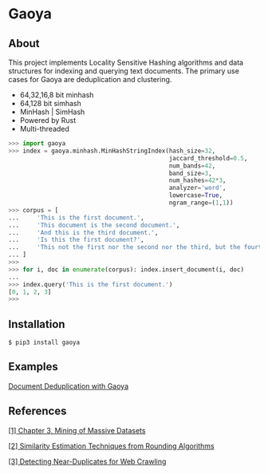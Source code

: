 # Gaoya

## About
This project implements Locality Sensitive Hashing algorithms and data structures for indexing and querying text documents. 
The primary use cases for Gaoya are deduplication and clustering.

* 64,32,16,8 bit minhash
* 64,128 bit simhash
* MinHash | SimHash
* Powered by Rust
* Multi-threaded


```python
>>> import gaoya
>>> index = gaoya.minhash.MinHashStringIndex(hash_size=32, 
                                             jaccard_threshold=0.5, 
                                             num_bands=42, 
                                             band_size=3,
                                             num_hashes=42*3,
                                             analyzer='word', 
                                             lowercase=True, 
                                             ngram_range=(1,1))
>>> corpus = [
...     'This is the first document.',
...     'This document is the second document.',
...     'And this is the third document.',
...     'Is this the first document?',
...     'This not the first nor the second nor the third, but the fourth document'
... ]
>>> 
>>> for i, doc in enumerate(corpus): index.insert_document(i, doc)
... 
>>> index.query('This is the first document.')
[0, 1, 2, 3]
>>> 
```

## Installation
```
$ pip3 install gaoya
```


## Examples
[Document Deduplication with Gaoya](https://github.com/serega/gaoya/blob/master/py-gaoya/examples/deduplication_scholarly_articles_gaoya.ipynb)

## References
[[1] Chapter 3, Mining of Massive Datasets](http://www.mmds.org)

[[2] Similarity Estimation Techniques from Rounding Algorithms](https://www.cs.princeton.edu/courses/archive/spr04/cos598B/bib/CharikarEstim.pdf)

[[3] Detecting Near-Duplicates for Web Crawling](https://static.googleusercontent.com/media/research.google.com/en//pubs/archive/33026.pdf)